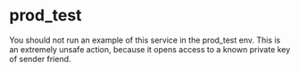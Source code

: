 # prod_test

You should not run an example of this service in the prod_test env. This is an extremely unsafe action, because it opens access to a known private key of sender friend.
